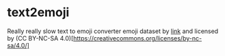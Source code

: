 # text2emoji
Really really slow text to emoji converter
emoji dataset by [link](https://www.kaggle.com/datasets/rtatman/emojinet?resource=download) and licensed by (CC BY-NC-SA 4.0)[https://creativecommons.org/licenses/by-nc-sa/4.0/]
